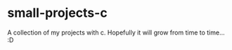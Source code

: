 # small-projects-c
A collection of my projects with c. Hopefully it will grow from time to time... :D

